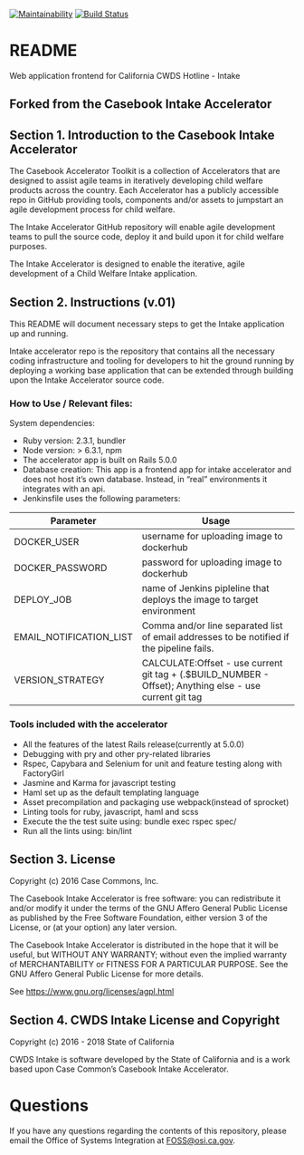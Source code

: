 [![Maintainability](https://api.codeclimate.com/v1/badges/7bf605e7ecb5f268441e/maintainability)](https://codeclimate.com/github/ca-cwds/intake/maintainability)
[![Build Status](https://ci.mycasebook.org/buildStatus/icon?job=intake(CI))](https://ci.mycasebook.org/job/intake(CI)/)

# README
 
Web application frontend for California CWDS Hotline - Intake 

## Forked from the Casebook Intake Accelerator

## Section 1. Introduction to the Casebook Intake Accelerator

The Casebook Accelerator Toolkit is a collection of Accelerators that are designed to assist agile teams in iteratively developing child welfare products across the country.  Each Accelerator has a publicly accessible repo in GitHub providing tools, components and/or assets to jumpstart an agile development process for child welfare.  

The Intake Accelerator GitHub repository will enable agile development teams to pull the source code, deploy it and build upon it for child welfare purposes.  

The Intake Accelerator is designed to enable the iterative, agile development of a Child Welfare Intake application.

## Section 2. Instructions (v.01)

This README will document necessary steps to get the Intake application up and running.

Intake accelerator repo is the repository that contains all the necessary coding infrastructure and tooling for developers to hit the ground running by deploying a working base application that can be extended through building upon the Intake Accelerator source code.   

### How to Use / Relevant files:
System dependencies: 
* Ruby version: 2.3.1, bundler
* Node version: > 6.3.1, npm
* The accelerator app is built on Rails 5.0.0
* Database creation: This app is a frontend app for intake accelerator and does not host it’s own database. Instead, in “real” environments it integrates with an api. 
* Jenkinsfile uses the following parameters:

| Parameter               | Usage                                                                                                  |
| ---------               | -----                                                                                                  |
| DOCKER_USER             | username for uploading image to dockerhub                                                              |
| DOCKER_PASSWORD         | password for uploading image to dockerhub                                                              |
| DEPLOY_JOB              | name of Jenkins pipleline that deploys the image to target environment                                 |
| EMAIL_NOTIFICATION_LIST | Comma and/or line separated list of email addresses to be notified if the pipeline fails.              |
| VERSION_STRATEGY        | CALCULATE:Offset - use current git tag + (.$BUILD_NUMBER - Offset); Anything else - use current git tag |

### Tools included with the accelerator
* All the features of the latest Rails release(currently at 5.0.0)
* Debugging with pry and other pry-related libraries
* Rspec, Capybara and Selenium for unit and feature testing along with FactoryGirl
* Jasmine and Karma for javascript testing
* Haml set up as the default templating language
* Asset precompilation and packaging use webpack(instead of sprocket)
* Linting tools for ruby, javascript, haml and scss
* Execute the the test suite using: bundle exec rspec spec/
* Run all the lints using: bin/lint

## Section 3. License

Copyright (c) 2016 Case Commons, Inc.

The Casebook Intake Accelerator is free software: you can redistribute it and/or modify it under the terms of the GNU Affero General Public License as published by the Free Software Foundation, either version 3 of the License, or (at your option) any later version.

The Casebook Intake Accelerator is distributed in the hope that it will be useful, but WITHOUT ANY WARRANTY; without even the implied warranty of MERCHANTABILITY or FITNESS FOR A PARTICULAR PURPOSE. See the GNU Affero General Public License for more details.

See https://www.gnu.org/licenses/agpl.html

## Section 4. CWDS Intake License and Copyright

Copyright (c) 2016 - 2018 State of California

CWDS Intake is software developed by the State of California and is a work based upon Case Common’s Casebook Intake Accelerator.

# Questions

If you have any questions regarding the contents of this repository, please email the Office of Systems Integration at FOSS@osi.ca.gov.

